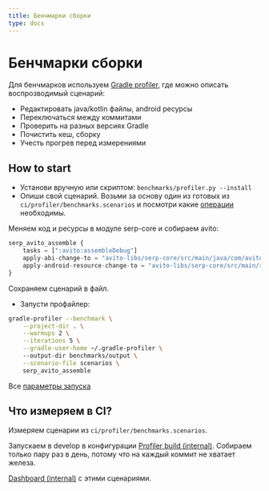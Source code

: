 ```yaml
---
title: Бенчмарки сборки
type: docs
---
```


# Бенчмарки сборки

Для бенчмарков используем [Gradle profiler](https://github.com/gradle/gradle-profiler), 
где можно описать воспрозводимый сценарий:

- Редактировать java/kotlin файлы, android ресурсы
- Переключаться между коммитами
- Проверить на разных версиях Gradle
- Почистить кеш, сборку
- Учесть прогрев перед измерениями

## How to start

- Установи вручную или скриптом: `benchmarks/profiler.py --install`
- Опиши свой сценарий. 
Возьми за основу один из готовых из `ci/profiler/benchmarks.scenarios` и посмотри какие [операции](https://github.com/gradle/gradle-profiler#advanced-profiling-scenarios) необходимы.

Меняем код и ресурсы в модуле serp-core и собираем avito:

```typescript
serp_avito_assemble {
    tasks = [":avito:assembleDebug"]
    apply-abi-change-to = "avito-libs/serp-core/src/main/java/com/avito/android/serp/SerpResult.kt"
    apply-android-resource-change-to = "avito-libs/serp-core/src/main/res/values/strings.xml"
} 
```

Сохраняем сценарий в файл.

- Запусти профайлер:

```bash
gradle-profiler --benchmark \
    --project-dir . \
    --warmups 2 \
    --iterations 5 \
    --gradle-user-home ~/.gradle-profiler \ 
    --output-dir benchmarks/output \
    --scenario-file scenarios \
    serp_avito_assemble
```

Все [параметры запуска](https://github.com/gradle/gradle-profiler#command-line-options)

## Что измеряем в CI?

Измеряем сценарии из `ci/profiler/benchmarks.scenarios`. 

Запускаем в develop в конфигурации [Profiler build (internal)](http://links.k.avito.ru/tmctAvitoAndroidProfiler). 
Собираем только пару раз в день, потому что на каждый коммит не хватает железа. 

[Dashboard (internal)](http://links.k.avito.ru/Fa) с этими сценариями.

